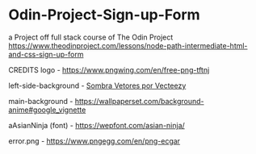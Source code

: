 # Odin-Project-Sign-up-Form

a Project off full stack course of The Odin Project https://www.theodinproject.com/lessons/node-path-intermediate-html-and-css-sign-up-form

CREDITS
logo - https://www.pngwing.com/en/free-png-tftnj

left-side-background - <a href="https://pt.vecteezy.com/vetor-gratis/sombra">Sombra Vetores por Vecteezy</a>

main-background - https://wallpaperset.com/background-anime#google_vignette

aAsianNinja (font) - https://wepfont.com/asian-ninja/

error.png - https://www.pngegg.com/en/png-ecgar